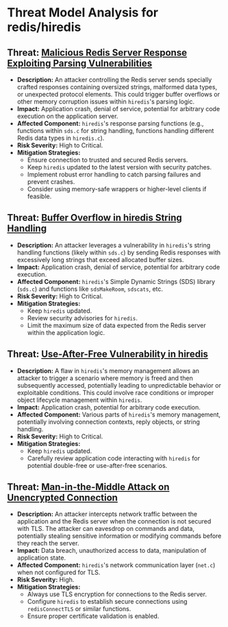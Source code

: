 # Threat Model Analysis for redis/hiredis

## Threat: [Malicious Redis Server Response Exploiting Parsing Vulnerabilities](./threats/malicious_redis_server_response_exploiting_parsing_vulnerabilities.md)

*   **Description:** An attacker controlling the Redis server sends specially crafted responses containing oversized strings, malformed data types, or unexpected protocol elements. This could trigger buffer overflows or other memory corruption issues within `hiredis`'s parsing logic.
*   **Impact:** Application crash, denial of service, potential for arbitrary code execution on the application server.
*   **Affected Component:** `hiredis`'s response parsing functions (e.g., functions within `sds.c` for string handling, functions handling different Redis data types in `hiredis.c`).
*   **Risk Severity:** High to Critical.
*   **Mitigation Strategies:**
    *   Ensure connection to trusted and secured Redis servers.
    *   Keep `hiredis` updated to the latest version with security patches.
    *   Implement robust error handling to catch parsing failures and prevent crashes.
    *   Consider using memory-safe wrappers or higher-level clients if feasible.

## Threat: [Buffer Overflow in hiredis String Handling](./threats/buffer_overflow_in_hiredis_string_handling.md)

*   **Description:** An attacker leverages a vulnerability in `hiredis`'s string handling functions (likely within `sds.c`) by sending Redis responses with excessively long strings that exceed allocated buffer sizes.
*   **Impact:** Application crash, denial of service, potential for arbitrary code execution.
*   **Affected Component:** `hiredis`'s Simple Dynamic Strings (SDS) library (`sds.c`) and functions like `sdsMakeRoom`, `sdscats`, etc.
*   **Risk Severity:** High to Critical.
*   **Mitigation Strategies:**
    *   Keep `hiredis` updated.
    *   Review security advisories for `hiredis`.
    *   Limit the maximum size of data expected from the Redis server within the application logic.

## Threat: [Use-After-Free Vulnerability in hiredis](./threats/use-after-free_vulnerability_in_hiredis.md)

*   **Description:** A flaw in `hiredis`'s memory management allows an attacker to trigger a scenario where memory is freed and then subsequently accessed, potentially leading to unpredictable behavior or exploitable conditions. This could involve race conditions or improper object lifecycle management within `hiredis`.
*   **Impact:** Application crash, potential for arbitrary code execution.
*   **Affected Component:** Various parts of `hiredis`'s memory management, potentially involving connection contexts, reply objects, or string handling.
*   **Risk Severity:** High to Critical.
*   **Mitigation Strategies:**
    *   Keep `hiredis` updated.
    *   Carefully review application code interacting with `hiredis` for potential double-free or use-after-free scenarios.

## Threat: [Man-in-the-Middle Attack on Unencrypted Connection](./threats/man-in-the-middle_attack_on_unencrypted_connection.md)

*   **Description:** An attacker intercepts network traffic between the application and the Redis server when the connection is not secured with TLS. The attacker can eavesdrop on commands and data, potentially stealing sensitive information or modifying commands before they reach the server.
*   **Impact:** Data breach, unauthorized access to data, manipulation of application state.
*   **Affected Component:** `hiredis`'s network communication layer (`net.c`) when not configured for TLS.
*   **Risk Severity:** High.
*   **Mitigation Strategies:**
    *   Always use TLS encryption for connections to the Redis server.
    *   Configure `hiredis` to establish secure connections using `redisConnectTLS` or similar functions.
    *   Ensure proper certificate validation is enabled.

